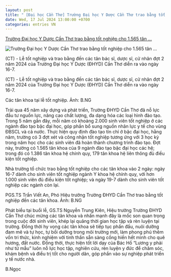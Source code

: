 ```yaml
---
layout: post
title: " [Đại học Cần Thơ] Trường Đại học Y Dược Cần Thơ trao bằng tốt nghiệp cho 1.565 tân ..."
date: Wed, 17 Jul 2024 13:00:00 +0700
categories: entries VN
---
```

[Trường Đại học Y Dược Cần Thơ trao bằng tốt nghiệp cho 1.565 tân ...](https://baocantho.com.vn/truong-dai-hoc-y-duoc-can-tho-trao-bang-tot-nghiep-cho-1-565-tan-khoa-a176155.html)

![Trường Đại học Y Dược Cần Thơ trao bằng tốt nghiệp cho 1.565 tân ...](https://baocantho.com.vn/image/news/2024/20240716/thumbnail/810x478/1721118450.webp)

(CT) - Lễ tốt nghiệp và trao bằng đến các tân bác sĩ, dược sĩ, cử nhân đợt 2 năm 2024 của Trường Đại học Y Dược (ĐHYD) Cần Thơ diễn ra vào ngày 16-7.

(CT) - Lễ tốt nghiệp và trao bằng đến các tân bác sĩ, dược sĩ, cử nhân đợt 2 năm 2024 của Trường Đại học Y Dược (ĐHYD) Cần Thơ diễn ra vào ngày 16-7.

Các tân khoa tại lễ tốt nghiệp. Ảnh: B.NG

Trải qua 45 năm xây dựng và phát triển, Trường ĐHYD Cần Thơ đã nỗ lực đầu tư nguồn lực, nâng cao chất lượng, đa dạng hóa các loại hình đào tạo. Trong 5 năm gần đây, mỗi năm có khoảng 2.000 sinh viên tốt nghiệp ở các ngành đào tạo bậc đại học, góp phần bổ sung nguồn nhân lực y tế cho vùng ĐBSCL và cả nước. Thực hiện quy định đào tạo tín chỉ ở bậc đại học, hằng năm, trường có 3 đợt xét và công nhận tốt nghiệp tương ứng với 3 học kỳ trong năm học cho các sinh viên đã hoàn thành chương trình đào tạo. Đợt này, trường có 1.565 tân khoa của 9 ngành đào tạo bậc đại học các hệ; trong đó có 1.386 tân khoa hệ chính quy, 179 tân khoa hệ liên thông đủ điều kiện tốt nghiệp.

Nhà trường tổ chức trao bằng tốt nghiệp cho các tân khoa vào 2 ngày: ngày 16-7 dành cho sinh viên tốt nghiệp ngành Y khoa hệ chính quy, với hơn 1.000 sinh viên đủ điều kiện tốt nghiệp; và ngày 19-7 dành cho sinh viên tốt nghiệp các ngành còn lại.

PGS.TS Trần Viết An, Phó Hiệu trưởng Trường ĐHYD Cần Thơ trao bằng tốt nghiệp đến các tân khoa. Ảnh: B.NG

Phát biểu tại buổi lễ, GS.TS Nguyễn Trung Kiên, Hiệu trưởng Trường ĐHYD Cần Thơ chúc mừng các tân khoa và nhấn mạnh đây là mốc son quan trọng trong cuộc đời sinh viên, khép lại quãng thời gian học tập và rèn luyện tại trường. Đồng thời hy vọng các tân khoa sẽ tiếp tục phấn đấu, nuôi dưỡng đam mê và tự học, tự bồi dưỡng trong môi trường mới, làm phong phú thêm vốn tri thức, kinh nghiệm với tinh thần sẵn sàng cống hiến hết mình cho quê hương, đất nước. Đồng thời, thực hiện tốt lời dạy của Bác Hồ “Lương y phải như từ mẫu” luôn nỗ lực học tập, nghiên cứu, rèn luyện y đức để chăm sóc, khám bệnh và điều trị tốt cho người dân, góp phần vào sự nghiệp phát triển y tế nước nhà.

B.Ngọc

